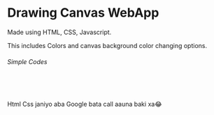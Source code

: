 <h1>Drawing Canvas WebApp</h1>
<p>Made using HTML, CSS, Javascript.</p>
<p>This includes Colors and canvas background color changing options. <h6>Simple Codes</h6></p>
<br>


<br>
<p>Html Css janiyo aba Google bata call aauna baki xa😂</p>
